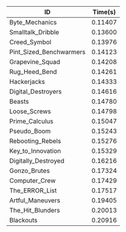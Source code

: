 |ID|Time(s)|
|-|-|
|Byte_Mechanics|0.11407|
|Smalltalk_Dribble|0.13600|
|Creed_Symbol|0.13976|
|Pint_Sized_Benchwarmers|0.14123|
|Grapevine_Squad|0.14208|
|Rug_Heed_Bend|0.14261|
|Hackerjacks|0.14333|
|Digital_Destroyers|0.14616|
|Beasts|0.14780|
|Loose_Screws|0.14798|
|Prime_Calculus|0.15047|
|Pseudo_Boom|0.15243|
|Rebooting_Rebels|0.15276|
|Key_to_Innovation|0.15329|
|Digitally_Destroyed|0.16216|
|Gonzo_Brutes|0.17324|
|Computer_Crew|0.17429|
|The_ERROR_List|0.17517|
|Artful_Maneuvers|0.19405|
|The_Hit_Blunders|0.20013|
|Blackouts|0.20916|
